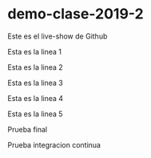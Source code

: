 # demo-clase-2019-2
Este es el live-show de Github

Esta es la linea 1

Esta es la linea 2

Esta es la linea 3

Esta es la linea 4

Esta es la linea 5

Prueba final

Prueba integracion continua
